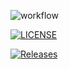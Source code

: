 ![workflow](https://github.com/KeiraWexelstein/sem/actions/workflows/main.yml/badge.svg)

[![LICENSE](https://img.shields.io/github/license/KeiraWexelstein/sem.svg?style=flat-square)](https://github.com/KeiraWexelstein/sem/blob/master/LICENSE)

[![Releases](https://img.shields.io/github/release/KeiraWexelstein/sem/all.svg?style=flat-square)](https://github.com/KeiraWexelstein/sem/releases)
